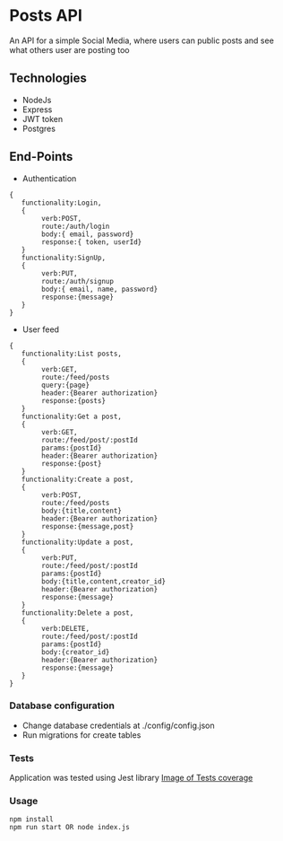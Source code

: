 # Posts API

An API for a simple Social Media, where users can public posts and see what others user are posting too

## Technologies
* NodeJs
* Express
* JWT token
* Postgres

## End-Points

* Authentication
```
{
   functionality:Login,
   {
        verb:POST,
        route:/auth/login
        body:{ email, password}
        response:{ token, userId}
   }
   functionality:SignUp,
   {
        verb:PUT,
        route:/auth/signup
        body:{ email, name, password}
        response:{message}
   }
}
```
* User feed
```
{
   functionality:List posts,
   {
        verb:GET,
        route:/feed/posts
        query:{page}
        header:{Bearer authorization}
        response:{posts}
   }
   functionality:Get a post,
   {
        verb:GET,
        route:/feed/post/:postId
        params:{postId}
        header:{Bearer authorization}
        response:{post}
   }
   functionality:Create a post,
   {
        verb:POST,
        route:/feed/posts
        body:{title,content}
        header:{Bearer authorization}
        response:{message,post}
   }
   functionality:Update a post,
   {
        verb:PUT,
        route:/feed/post/:postId
        params:{postId}
        body:{title,content,creator_id}
        header:{Bearer authorization}
        response:{message}
   }
   functionality:Delete a post,
   {
        verb:DELETE,
        route:/feed/post/:postId
        params:{postId}
        body:{creator_id}
        header:{Bearer authorization}
        response:{message}
   }
}
```

### Database configuration
* Change database credentials at ./config/config.json
* Run migrations for create tables
### Tests
Application was tested using Jest library 
[Image of Tests coverage](https://github.com/LuisCarlosb3/user_posts_api/coverage.png)
### Usage
```
npm install
npm run start OR node index.js
```



